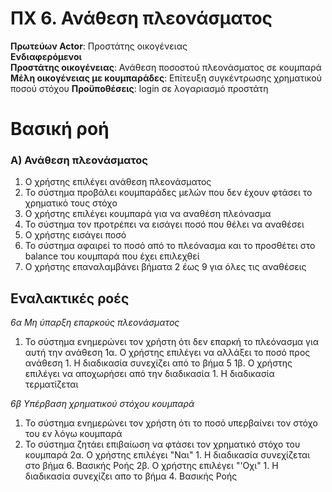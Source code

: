 # ΠΧ 6. Ανάθεση πλεονάσματος

**Πρωτεύων Actor**: Προστάτης οικογένειας\
**Ενδιαφερόμενοι**\
**Προστάτης οικογένειας**: Ανάθεση ποσοστού πλεονάσματος σε κουμπαρά
**Μέλη οικογένειας με κουμπαράδες**: Επίτευξη συγκέντρωσης χρηματικού ποσού στόχου
**Προϋποθέσεις**: login σε λογαριασμό προστάτη
# Βασική ροή

### Α) Ανάθεση πλεονάσματος
1. Ο χρήστης επιλέγει ανάθεση πλεονάσματος 
2. Το σύστημα προβάλει κουμπαράδες μελών που δεν έχουν φτάσει το χρηματικό τους στόχο 
3. Ο χρήστης επιλέγει κουμπαρά για να αναθέση πλεόνασμα
4. Το σύστημα τον προτρέπει να εισάγει ποσό που θέλει να αναθέσει
5. Ο χρήστης εισάγει ποσό 
6. Το σύστημα αφαιρεί το ποσό από το πλεόνασμα και το προσθέτει στο balance του κουμπαρά που έχει επιλεχθεί 
7. Ο χρήστης επαναλαμβάνει βήματα 2 έως 9 για όλες τις αναθέσεις  

## Εναλακτικές ροές


*6α Μη ύπαρξη επαρκούς πλεονάσματος*
1. Το σύστημα ενημερώνει τον χρήστη ότι δεν επαρκή το πλεόνασμα για αυτή την ανάθεση 
    1α. Ο χρήστης επιλέγει να αλλάξει το ποσό προς ανάθεση
        1. Η διαδικασία συνεχίζει από το βήμα 5
    1β. Ο χρήστης επιλέγει να αποχωρήσει από την διαδικασία
        1. Η διαδικασία τερματίζεται

*6β Υπέρβαση χρηματικού στόχου κουμπαρά*
1. Το σύστημα ενημερώνει τον χρήστη ότι το ποσό υπερβαίνει τον στόχο του εν λόγω κουμπαρά
2. Το σύστημα ζητάει επιβαίωση να φτάσει τον χρηματικό στόχο του κουμπαρά
    2α. Ο χρήστης επιλέγει "Ναι" 
        1. Η διαδικασία συνεχίζεται στο βήμα 6. Βασικής Ροής 
    2β. Ο χρήστης επιλέγει "'Οχι"
        1. Η διαδικασία συνεχίζει απο το βήμα 4. Βασικής Ροής 
